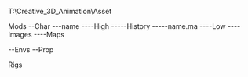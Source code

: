 T:\Creative_3D_Animation\Asset

Mods 
--Char
---name
----High
-----History
-----name.ma
----Low
----Images
----Maps

--Envs
--Prop


Rigs